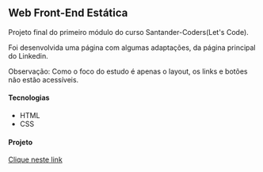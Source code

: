 ## Web Front-End Estática 

Projeto final do primeiro módulo do curso Santander-Coders(Let's Code).

Foi desenvolvida uma página com algumas adaptações, da página principal do Linkedin. 

Observação: Como o foco do estudo é apenas o layout, os links e botões não estão acessíveis.

#### Tecnologias
- HTML
- CSS

#### Projeto
[Clique neste link](https://linkedin-lmcs.netlify.app/)
